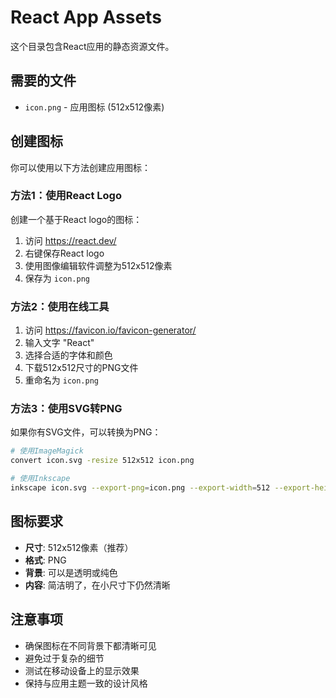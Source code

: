 # React App Assets

这个目录包含React应用的静态资源文件。

## 需要的文件

- `icon.png` - 应用图标 (512x512像素)

## 创建图标

你可以使用以下方法创建应用图标：

### 方法1：使用React Logo
创建一个基于React logo的图标：

1. 访问 https://react.dev/ 
2. 右键保存React logo
3. 使用图像编辑软件调整为512x512像素
4. 保存为 `icon.png`

### 方法2：使用在线工具
1. 访问 https://favicon.io/favicon-generator/
2. 输入文字 "React"
3. 选择合适的字体和颜色
4. 下载512x512尺寸的PNG文件
5. 重命名为 `icon.png`

### 方法3：使用SVG转PNG
如果你有SVG文件，可以转换为PNG：

```bash
# 使用ImageMagick
convert icon.svg -resize 512x512 icon.png

# 使用Inkscape
inkscape icon.svg --export-png=icon.png --export-width=512 --export-height=512
```

## 图标要求

- **尺寸**: 512x512像素（推荐）
- **格式**: PNG
- **背景**: 可以是透明或纯色
- **内容**: 简洁明了，在小尺寸下仍然清晰

## 注意事项

- 确保图标在不同背景下都清晰可见
- 避免过于复杂的细节
- 测试在移动设备上的显示效果
- 保持与应用主题一致的设计风格